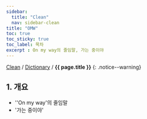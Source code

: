 ```yaml
---
sidebar:
  title: "Clean"
  nav: sidebar-clean
title: "OMW"
toc: true
toc_sticky: true
toc_label: 목차
excerpt : On my way의 줄임말, 가는 중이야
---
```

[Clean](/clean/) / [Dictionary](/clean/dictionary/) / **{{ page.title }}**
{: .notice--warning}


## 1. 개요

- ''On my way'의 줄임말
- '가는 중이야'
